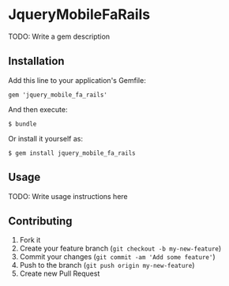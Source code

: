 # JqueryMobileFaRails

TODO: Write a gem description

## Installation

Add this line to your application's Gemfile:

    gem 'jquery_mobile_fa_rails'

And then execute:

    $ bundle

Or install it yourself as:

    $ gem install jquery_mobile_fa_rails

## Usage

TODO: Write usage instructions here

## Contributing

1. Fork it
2. Create your feature branch (`git checkout -b my-new-feature`)
3. Commit your changes (`git commit -am 'Add some feature'`)
4. Push to the branch (`git push origin my-new-feature`)
5. Create new Pull Request
